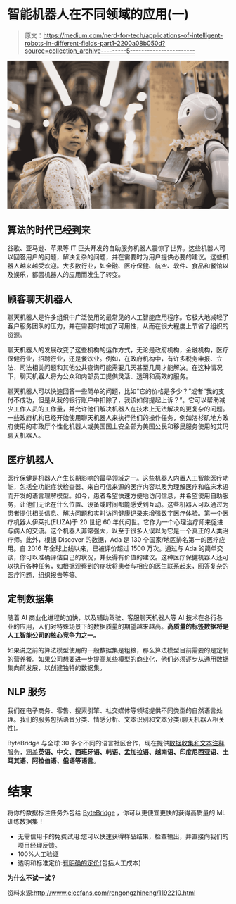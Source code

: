 # 智能机器人在不同领域的应用(一)

> 原文：<https://medium.com/nerd-for-tech/applications-of-intelligent-robots-in-different-fields-part1-2200a08b050d?source=collection_archive---------5----------------------->

![](img/6b7f2dd718a9aed4dd96bb2e11a9c4fd.png)

## 算法的时代已经到来

谷歌、亚马逊、苹果等 IT 巨头开发的自助服务机器人震惊了世界。这些机器人可以回答用户的问题，解决复杂的问题，并在需要时为用户提供必要的建议。这些机器人越来越受欢迎。大多数行业，如金融、医疗保健、航空、软件、食品和餐馆以及娱乐，都因机器人的应用而发生了转变。

## 顾客聊天机器人

聊天机器人是许多组织中广泛使用的最常见的人工智能应用程序。它极大地减轻了客户服务团队的压力，并在需要时增加了可用性，从而在很大程度上节省了组织的资源。

聊天机器人的发展改变了这些机构的运作方式，无论是政府机构，金融机构，医疗保健行业，招聘行业，还是餐饮业。例如，在政府机构中，有许多税务申报、立法、司法相关问题和其他公共查询可能需要几天甚至几周才能解决。在这种情况下，聊天机器人将为公众和内部员工提供灵活、透明和高效的服务。

聊天机器人可以快速回答一些简单的问题，比如“它的价格是多少？”或者“我的支付不成功，但是从我的银行账户中扣除了，我该如何提起上诉？”。它可以帮助减少工作人员的工作量，并允许他们解决机器人在技术上无法解决的更复杂的问题。一些政府机构已经开始使用聊天机器人来执行他们的操作任务，例如洛杉矶地方政府使用的市政厅个性化机器人或美国国土安全部为美国公民和移民服务使用的艾玛聊天机器人。

## 医疗机器人

医疗保健是机器人产生长期影响的最早领域之一。这些机器人内置人工智能医疗功能，包括全功能症状检查器、来自可信来源的医疗内容以及为理解医疗和临床术语而开发的语言理解模型。如今，患者希望快速方便地访问信息，并希望使用自助服务，让他们无论在什么位置、设备或时间都能感受到互动。这些机器人可以通过为患者提供相关信息、解决问题和实时访问健康记录来增强数字医疗体验。第一个医疗机器人伊莱扎(ELIZA)于 20 世纪 60 年代问世。它作为一个心理治疗师来促进与病人的交流。这个机器人非常强大，以至于很多人误以为它是一个真正的人类治疗师。此外，根据 Discover 的数据，Ada 是 130 个国家/地区排名第一的医疗应用。自 2016 年全球上线以来，已被评价超过 1500 万次。通过与 Ada 的简单交谈，你可以准确评估自己的状况，并获得有价值的建议。这种医疗保健机器人还可以执行各种任务，如根据观察到的症状将患者与相应的医生联系起来，回答复杂的医疗问题，组织报告等等。

## 定制数据集

随着 AI 商业化进程的加快，以及辅助驾驶、客服聊天机器人等 AI 技术在各行各业的应用，人们对特殊场景下的数据质量的期望越来越高。**高质量的标签数据将是人工智能公司的核心竞争力之一。**

如果说之前的算法模型使用的一般数据集是粗粮，那么算法模型目前需要的是定制的营养餐。如果公司想要进一步提高某些模型的商业化，他们必须逐步从通用数据集向前发展，以创建独特的数据集。

## NLP 服务

我们在电子商务、零售、搜索引擎、社交媒体等领域提供不同类型的自然语言处理。我们的服务包括语音分类、情感分析、文本识别和文本分类(聊天机器人相关性)。

ByteBridge 与全球 30 多个不同的语言社区合作，现在提供[数据收集和文本注释服务](https://tinyurl.com/2uxfu23p)，涵盖**英语、中文、西班牙语、韩语、孟加拉语、越南语、印度尼西亚语、土耳其语、阿拉伯语、俄语等语言**。

# 结束

将你的数据标注任务外包给 [ByteBridge](https://tinyurl.com/2uxfu23p) ，你可以更便宜更快的获得高质量的 ML 训练数据集！

*   无需信用卡的免费试用:您可以快速获得样品结果，检查输出，并直接向我们的项目经理反馈。
*   100%人工验证
*   透明和标准定价:[有明确的定价](https://www.bytebridge.io/#/?module=price)(包括人工成本)

**为什么不试一试？**

资料来源:http://www.elecfans.com/rengongzhineng/1192210.html